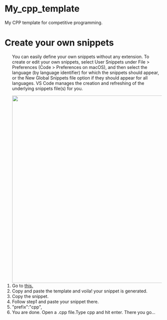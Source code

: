 # My_cpp_template
My CPP template for competitive programming.

<h1>Create your own snippets</h1>
<ol>
<p>You can easily define your own snippets without any extension. To create or edit your own snippets, select User Snippets under File > Preferences (Code > Preferences on macOS), and then select the language (by language identifier) for which the snippets should appear, or the New Global Snippets file option if they should appear for all languages. VS Code manages the creation and refreshing of the underlying snippets file(s) for you.</p>
<img src="https://code.visualstudio.com/assets/docs/editor/userdefinedsnippets/snippet-dropdown.png" width="500" height="600">
<li>Go to <a href="https://snippet-generator.app/?description=&tabtrigger=&snippet=&mode=vscode">this.</a></li>
<li>Copy and paste the template and voila! your snippet is generated.</li>
<li>Copy the snippet.</li>
<li>Follow step1 and paste your snippet there.</li>
<li>"prefix":"cpp",</li>
<li>You are done. Open a .cpp file.Type cpp and hit enter. There you go...</li>
</ol>

